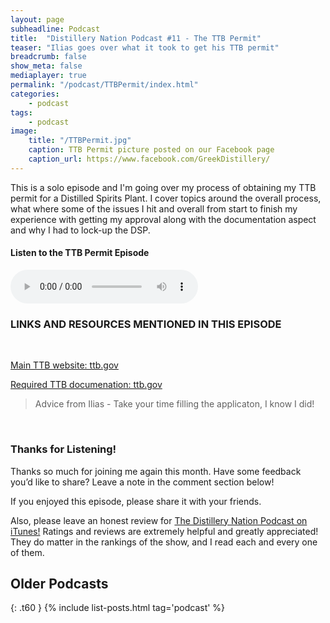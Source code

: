 ```yaml
---
layout: page
subheadline: Podcast
title:  "Distillery Nation Podcast #11 - The TTB Permit"
teaser: "Ilias goes over what it took to get his TTB permit"
breadcrumb: false
show_meta: false
mediaplayer: true
permalink: "/podcast/TTBPermit/index.html"
categories:
    - podcast
tags:
    - podcast
image:
    title: "/TTBPermit.jpg"
    caption: TTB Permit picture posted on our Facebook page
    caption_url: https://www.facebook.com/GreekDistillery/
---
```

This is a solo episode and I'm going over my process of obtaining my TTB permit for a Distilled Spirits Plant. I cover topics around the overall process, what where some of the issues I hit and overall from start to finish my experience with getting my approval along with the documentation aspect and why I had to lock-up the DSP.


<h4>Listen to the TTB Permit Episode</h4>
<audio src="http://www.mastrogiannisdistillery.com/distillerynation/2016/011-DNP-TTBApproval.mp3" type="audio/mp3" controls="controls"></audio>


<h3>LINKS AND RESOURCES MENTIONED IN THIS EPISODE</h3>
<br>

[Main TTB website: ttb.gov][1]

[Required TTB documenation: ttb.gov][2]


<blockquote>Advice from Ilias - Take your time filling the applicaton, I know I did!</blockquote>

 [1]: https://www.ttb.gov/spirits/index.shtml
 [2]: https://www.ttb.gov/ponl/permits-online-required-documents.shtml

 
<br>
<h3>Thanks for Listening!</h3>

Thanks so much for joining me again this month. Have some feedback you’d like to share? Leave a note in the comment section below!

If you enjoyed this episode, please share it with your friends.

Also, please leave an honest review for [The Distillery Nation Podcast on iTunes!][5] Ratings and reviews are extremely helpful and greatly appreciated! They do matter in the rankings of the show, and I read each and every one of them.


[5]: https://itunes.apple.com/us/podcast/distillery-nation-podcast/id1040367741


## Older Podcasts
{: .t60 }
{% include list-posts.html tag='podcast' %}